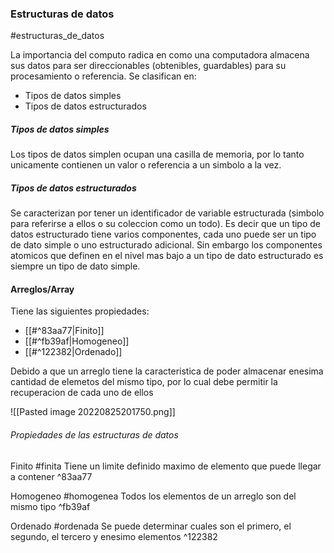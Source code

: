 ### Estructuras de datos
#estructuras_de_datos

La importancia del computo radica en como una computadora almacena sus datos para ser direccionables (obtenibles, guardables) para su procesamiento o referencia. Se clasifican en:

- Tipos de datos simples
- Tipos de datos estructurados

##### Tipos de datos simples
Los tipos de datos simplen ocupan una casilla de memoria, por lo tanto unicamente contienen un valor o referencia a un simbolo a la vez.

##### Tipos de datos estructurados
Se caracterizan por tener un identificador de variable estructurada (simbolo para referirse a ellos o su coleccion como un todo). Es decir que un tipo de datos estructurado tiene varios componentes, cada uno puede ser un tipo de dato simple o uno estructurado adicional. Sin embargo los componentes atomicos que definen en el nivel mas bajo a un tipo de dato estructurado es siempre un tipo de dato simple.

#### Arreglos/**Array**
Tiene las siguientes propiedades:
- [[#^83aa77|Finito]]
- [[#^fb39af|Homogeneo]]
- [[#^122382|Ordenado]]

Debido a que un arreglo tiene la  caracteristica de poder almacenar enesima cantidad de elemetos del mismo tipo, por lo cual debe permitir la recuperacion de cada uno de ellos

![[Pasted image 20220825201750.png]]




###### Propiedades de las estructuras de datos

Finito
#finita
	Tiene un limite definido maximo de elemento que puede llegar a contener ^83aa77

Homogeneo
#homogenea
	Todos los elementos de un arreglo son del mismo tipo ^fb39af

Ordenado
#ordenada
	Se puede determinar cuales son el primero, el segundo, el tercero y enesimo elementos ^122382